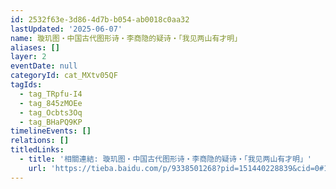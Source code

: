 ```yaml
---
id: 2532f63e-3d86-4d7b-b054-ab0018c0aa32
lastUpdated: '2025-06-07'
name: 璇玑图・中国古代图形诗・李商隐的疑诗・「我见两山有才明」
aliases: []
layer: 2
eventDate: null
categoryId: cat_MXtv05QF
tagIds:
  - tag_TRpfu-I4
  - tag_845zMOEe
  - tag_Ocbts3Oq
  - tag_BHaPQ9KP
timelineEvents: []
relations: []
titledLinks:
  - title: '相關連結: 璇玑图・中国古代图形诗・李商隐的疑诗・「我见两山有才明」'
    url: 'https://tieba.baidu.com/p/9338501268?pid=151440228839&cid=0#151440228839'
---
```


